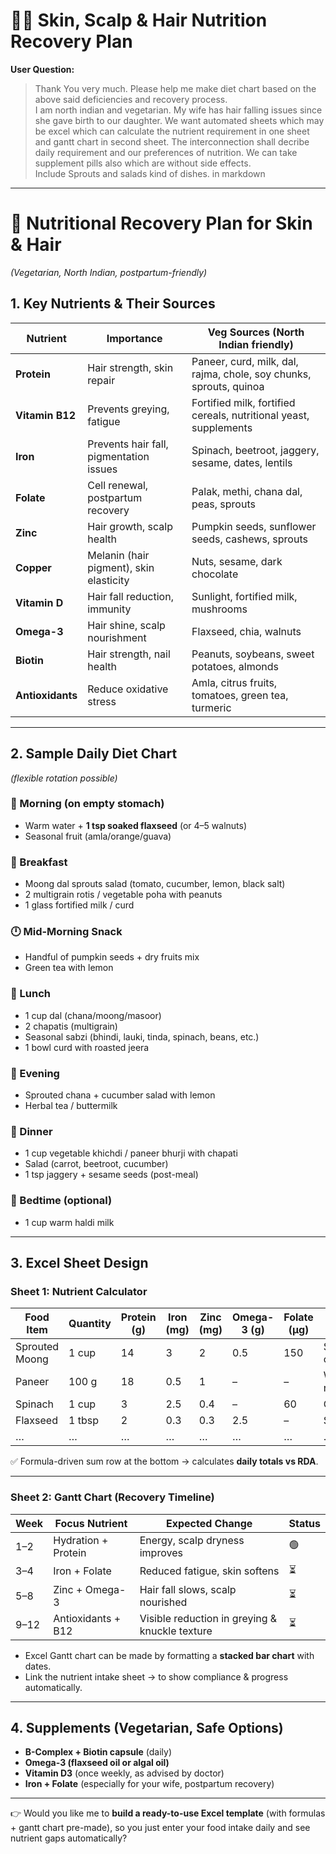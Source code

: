 # 🧑‍⚕️ Skin, Scalp & Hair Nutrition Recovery Plan  

**User Question:**  
> Thank You very much. Please help me make diet chart based on the above said deficiencies and recovery process.  
> I am north indian and vegetarian. My wife has hair falling issues since she gave birth to our daughter. We want automated sheets which may be excel which can calculate the nutrient requirement in one sheet and gantt chart in second sheet. The interconnection shall decribe daily requirement and our preferences of nutrition. We can take supplement pills also which are without side effects.  
> Include Sprouts and salads kind of dishes. in markdown  

---

# 🌱 Nutritional Recovery Plan for Skin & Hair  
*(Vegetarian, North Indian, postpartum-friendly)*  

## 1. Key Nutrients & Their Sources
| Nutrient | Importance | Veg Sources (North Indian friendly) |
|----------|------------|--------------------------------------|
| **Protein** | Hair strength, skin repair | Paneer, curd, milk, dal, rajma, chole, soy chunks, sprouts, quinoa |
| **Vitamin B12** | Prevents greying, fatigue | Fortified milk, fortified cereals, nutritional yeast, supplements |
| **Iron** | Prevents hair fall, pigmentation issues | Spinach, beetroot, jaggery, sesame, dates, lentils |
| **Folate** | Cell renewal, postpartum recovery | Palak, methi, chana dal, peas, sprouts |
| **Zinc** | Hair growth, scalp health | Pumpkin seeds, sunflower seeds, cashews, sprouts |
| **Copper** | Melanin (hair pigment), skin elasticity | Nuts, sesame, dark chocolate |
| **Vitamin D** | Hair fall reduction, immunity | Sunlight, fortified milk, mushrooms |
| **Omega-3** | Hair shine, scalp nourishment | Flaxseed, chia, walnuts |
| **Biotin** | Hair strength, nail health | Peanuts, soybeans, sweet potatoes, almonds |
| **Antioxidants** | Reduce oxidative stress | Amla, citrus fruits, tomatoes, green tea, turmeric |

---

## 2. Sample **Daily Diet Chart**
*(flexible rotation possible)*  

### 🌅 Morning (on empty stomach)
- Warm water + **1 tsp soaked flaxseed** (or 4–5 walnuts)  
- Seasonal fruit (amla/orange/guava)  

### 🍵 Breakfast
- Moong dal sprouts salad (tomato, cucumber, lemon, black salt)  
- 2 multigrain rotis / vegetable poha with peanuts  
- 1 glass fortified milk / curd  

### 🕛 Mid-Morning Snack
- Handful of pumpkin seeds + dry fruits mix  
- Green tea with lemon  

### 🍲 Lunch
- 1 cup dal (chana/moong/masoor)  
- 2 chapatis (multigrain)  
- Seasonal sabzi (bhindi, lauki, tinda, spinach, beans, etc.)  
- 1 bowl curd with roasted jeera  

### 🥗 Evening
- Sprouted chana + cucumber salad with lemon  
- Herbal tea / buttermilk  

### 🍛 Dinner
- 1 cup vegetable khichdi / paneer bhurji with chapati  
- Salad (carrot, beetroot, cucumber)  
- 1 tsp jaggery + sesame seeds (post-meal)  

### 🌙 Bedtime (optional)
- 1 cup warm haldi milk  

---

## 3. Excel Sheet Design  

### **Sheet 1: Nutrient Calculator**
| Food Item | Quantity | Protein (g) | Iron (mg) | Zinc (mg) | Omega-3 (g) | Folate (µg) | Notes |
|-----------|----------|-------------|-----------|-----------|-------------|-------------|-------|
| Sprouted Moong | 1 cup | 14 | 3 | 2 | 0.5 | 150 | Salad option |
| Paneer | 100 g | 18 | 0.5 | 1 | – | – | With roti |
| Spinach | 1 cup | 3 | 2.5 | 0.4 | – | 60 | Cooked |
| Flaxseed | 1 tbsp | 2 | 0.3 | 0.3 | 2.5 | – | Soaked |
| … | … | … | … | … | … | … | … |

✅ Formula-driven sum row at the bottom → calculates **daily totals vs RDA**.  

---

### **Sheet 2: Gantt Chart (Recovery Timeline)**
| Week | Focus Nutrient | Expected Change | Status |
|------|----------------|-----------------|--------|
| 1–2 | Hydration + Protein | Energy, scalp dryness improves | 🟢 |
| 3–4 | Iron + Folate | Reduced fatigue, skin softens | ⏳ |
| 5–8 | Zinc + Omega-3 | Hair fall slows, scalp nourished | ⏳ |
| 9–12 | Antioxidants + B12 | Visible reduction in greying & knuckle texture | ⏳ |

- Excel Gantt chart can be made by formatting a **stacked bar chart** with dates.  
- Link the nutrient intake sheet → to show compliance & progress automatically.  

---

## 4. Supplements (Vegetarian, Safe Options)
- **B-Complex + Biotin capsule** (daily)  
- **Omega-3 (flaxseed oil or algal oil)**  
- **Vitamin D3** (once weekly, as advised by doctor)  
- **Iron + Folate** (especially for your wife, postpartum recovery)  

---

👉 Would you like me to **build a ready-to-use Excel template** (with formulas + gantt chart pre-made), so you just enter your food intake daily and see nutrient gaps automatically?
